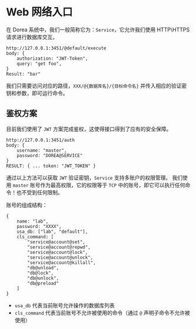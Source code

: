 # Web 网络入口

在 Dorea 系统中，我们一般简称它为：`Service`，它允许我们使用 HTTP\HTTPS 请求进行数据库交互。

```
http://127.0.0.1:3451/@default/execute
body: {
    authorization: "JWT-Token",
    query: "get foo",
}
Result: "bar"
```

我们只需要访问对应的路径，`XXX/@{数据库名}/{目标命令名}` 并传入相应的验证密钥和参数，即可运行命令。

## 鉴权方案

目前我们使用了 `JWT` 方案完成鉴权，这使得接口得到了应有的安全保障。

```
http://127.0.0.1:3451/auth
body: {
    username: "master",
    password: "DOREA@SERVICE"
}
RESULT: { ... token: "JWT_TOKEN" }
```

通过以上方法可以获取 `JWT` 验证密钥，`Service` 支持多账户的权限管理。
我们使用 `master` 账号作为最高权限，它的权限等于 `TCP` 中的账号，即它可以执行任何命令！也不受到任何限制。

账号的组成结构：

```
{
    name: "lab",
    password: "XXXX",
    usa_db: ["lab", "default"],
    cls_command: [
        "service@account@set",
        "service@account@repwd",
        "service@account@lock",
        "service@account@unlock",
        "service@account@killall",
        "db@unload",
        "db@lock",
        "db@unlock",
        "db@preload"
    ]
}
```

- `usa_db` 代表当前账号允许操作的数据库列表
- `cls_command` 代表当前账号不允许被使用的命令（通过 `@` 声明子命令不允许被使用）